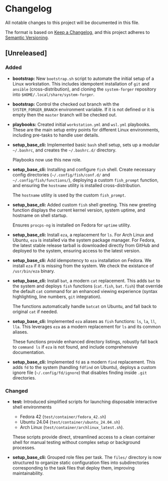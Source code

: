 # Changelog

All notable changes to this project will be documented in this file.

The format is based on [Keep a Changelog](https://keepachangelog.com/en/1.1.0/),
and this project adheres to [Semantic Versioning](https://semver.org/spec/v2.0.0.html).

## [Unreleased]

### Added
- **bootstrap:** New `bootstrap.sh` script to automate the initial setup of a
  Linux workstation. This includes idempotent installation of `git` and
  `ansible` (cross-distribution), and cloning the `system-forger` repository
  into `$HOME/.local/share/system-forger`.

- **bootstrap:** Control the checked out branch with the `SYSTEM_FORGER_BRANCH`
  environment variable. If it is not defined or it is empty then the `master`
  branch will be checked out.

- **playbooks:** Created initial `workstation.yml` and `wsl.yml` playbooks.
  These are the main setup entry points for different Linux environments,
  including pre-tasks to handle user details.

- **setup_base_cli:** Implemented basic `bash` shell setup, sets up a modular
  `~/.bashrc`, and creates the `~/.bashrc.d/` directory.

  Playbooks now use this new role.

- **setup_base_cli:** Installing and configure `fish` shell. Create necessary
  config directories (`~/.config/fish/conf.d/` and `~/.config/fish/functions/`),
  deploying a custom `fish_prompt` function, and ensuring the `hostname` utility
  is installed cross-distribution.

  The `hostname` utility is used by the custom `fish_prompt`.

- **setup_base_cli:** Added custom `fish` shell greeting. This new greeting
  function displays the current kernel version, system uptime, and hostname on
  shell startup.

  Ensures `procps-ng` is installed on Fedora for `uptime` utility.

- **setup_base_cli:** Install `eza`, a replacement for `ls`. For Arch Linux and
  Ubuntu, `eza` is installed via the system package manager. For Fedora, the
  latest stable release tarball is downloaded directly from GitHub and deployed
  to the system, ensuring access to the latest version.

- **setup_base_cli:** Add idempotency to `eza` installation on Fedora. We
  install `eza` if it is missing from the system. We check the existance of
  `/usr/bin/eza` binary.

- **setup_base_cli:** Install `bat`, a modern `cat` replacement. This adds `bat`
  to the system and deploys `fish` functions (`cat.fish`, `bat.fish`) that
  override the default `cat` command for an enhanced viewing experience (syntax
  highlighting, line numbers, `git` integration).

  The functions automatically handle `batcat` on Ubuntu, and fall back to
  original `cat` if needed.

- **setup_base_cli:** Implemented `eza` aliases as `fish` functions: `ls`, `la`,
  `ll`, `lla`. This leverages `eza` as a modern replacement for `ls` and its
  common aliases.

  These functions provide enhanced directory listings, robustly fall back to
  `command ls` if `eza` is not found, and include comprehensive documentation.

- **setup_base_cli:** Implemented `fd` as a modern `find` replacement. This adds
  `fd` to the system (handling `fdfind` on Ubuntu), deploys a custom ignore file
  (`~/.config/fd/ignore`) that disables finding inside `.git` directories.

### Changed
- **test:** Introduced simplified scripts for launching disposable interactive
  shell environments

  - Fedora 42 (`test/container/fedora_42.sh`)
  - Ubuntu 24.04 (`test/container/ubuntu_24.04.sh`)
  - Arch Linux (`test/container/archlinux_latest.sh`).

  These scripts provide direct, streamlined access to a clean container shell
  for manual testing without complex setup or background processes.

- **setup_base_cli:** Grouped role files per task. The `files/` directory is now
  structured to organize static configuration files into subdirectories
  corresponding to the task files that deploy them, improving maintainability.
